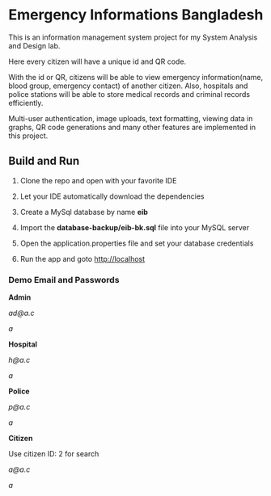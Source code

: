 # Emergency Informations Bangladesh

This is an information management system project for my System Analysis and Design lab.

Here every citizen will have a unique id and QR code.

With the id or QR, citizens will be able to view emergency information(name, blood group, emergency contact) of another citizen. Also, hospitals and police stations will be able to store medical records and criminal records efficiently.

Multi-user authentication, image uploads, text formatting, viewing data in graphs, QR code generations and many other features are implemented in this project.

## Build and Run

1. Clone the repo and open with your favorite IDE

2. Let your IDE automatically download the dependencies

3. Create a MySql database by name **eib**

4. Import the **database-backup/eib-bk.sql** file into your MySQL server

5. Open the application.properties file and set your database credentials

6. Run the app and goto [http://localhost](http://localhost/)

### Demo Email and Passwords
 **Admin** 


_ad@a.c_


_a_


**Hospital**


_h@a.c_


 _a_


**Police**


 _p@a.c_


 _a_


**Citizen**


Use citizen ID: 2 for search


_a@a.c_


 _a_


